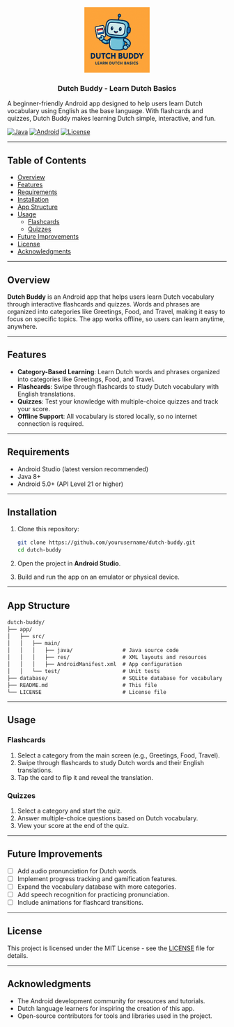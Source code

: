 <div align="center">
  <img src="logo.png" alt="Logo" width="150" height="150">
  <h3>Dutch Buddy - Learn Dutch Basics</h3>
</div>

A beginner-friendly Android app designed to help users learn Dutch vocabulary using English as the base language. With flashcards and quizzes, Dutch Buddy makes learning Dutch simple, interactive, and fun.

[![Java](https://img.shields.io/badge/Java-8%2B-blue)](https://www.java.com/) [![Android](https://img.shields.io/badge/Android-5.0%2B-green)](https://developer.android.com/)
[![License](https://img.shields.io/badge/License-MIT-orange.svg)](LICENSE)

---

## Table of Contents

- [Overview](#overview)
- [Features](#features)
- [Requirements](#requirements)
- [Installation](#installation)
- [App Structure](#app-structure)
- [Usage](#usage)
  - [Flashcards](#flashcards)
  - [Quizzes](#quizzes)
- [Future Improvements](#future-improvements)
- [License](#license)
- [Acknowledgments](#acknowledgments)

---

## Overview

**Dutch Buddy** is an Android app that helps users learn Dutch vocabulary through interactive flashcards and quizzes. Words and phrases are organized into categories like Greetings, Food, and Travel, making it easy to focus on specific topics. The app works offline, so users can learn anytime, anywhere.

---

## Features

- **Category-Based Learning**: Learn Dutch words and phrases organized into categories like Greetings, Food, and Travel.
- **Flashcards**: Swipe through flashcards to study Dutch vocabulary with English translations.
- **Quizzes**: Test your knowledge with multiple-choice quizzes and track your score.
- **Offline Support**: All vocabulary is stored locally, so no internet connection is required.

---

## Requirements

- Android Studio (latest version recommended)
- Java 8+
- Android 5.0+ (API Level 21 or higher)

---

## Installation

1. Clone this repository:
   ```bash
   git clone https://github.com/yourusername/dutch-buddy.git
   cd dutch-buddy
   ```

2. Open the project in **Android Studio**.

3. Build and run the app on an emulator or physical device.

---

## App Structure

```
dutch-buddy/
├── app/
│   ├── src/
│   │   ├── main/
│   │   │   ├── java/                # Java source code
│   │   │   ├── res/                 # XML layouts and resources
│   │   │   ├── AndroidManifest.xml  # App configuration
│   │   └── test/                    # Unit tests
├── database/                        # SQLite database for vocabulary
├── README.md                        # This file
└── LICENSE                          # License file
```

---

## Usage

### Flashcards

1. Select a category from the main screen (e.g., Greetings, Food, Travel).
2. Swipe through flashcards to study Dutch words and their English translations.
3. Tap the card to flip it and reveal the translation.

### Quizzes

1. Select a category and start the quiz.
2. Answer multiple-choice questions based on Dutch vocabulary.
3. View your score at the end of the quiz.

---

## Future Improvements

- [ ] Add audio pronunciation for Dutch words.
- [ ] Implement progress tracking and gamification features.
- [ ] Expand the vocabulary database with more categories.
- [ ] Add speech recognition for practicing pronunciation.
- [ ] Include animations for flashcard transitions.

---

## License

This project is licensed under the MIT License - see the [LICENSE](LICENSE) file for details.

---

## Acknowledgments

- The Android development community for resources and tutorials.
- Dutch language learners for inspiring the creation of this app.
- Open-source contributors for tools and libraries used in the project.